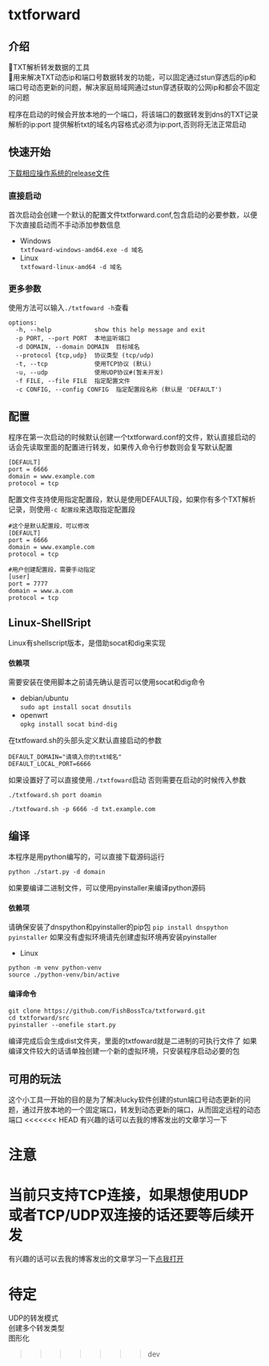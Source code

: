 # txtforward
## 介绍
🚀TXT解析转发数据的工具  
🚀用来解决TXT动态ip和端口号数据转发的功能，可以固定通过stun穿透后的ip和端口号动态更新的问题，解决家庭局域网通过stun穿透获取的公网ip和都会不固定的问题

程序在启动的时候会开放本地的一个端口，将该端口的数据转发到dns的TXT记录解析的ip:port
提供解析txt的域名内容格式必须为ip:port,否则将无法正常启动

## 快速开始
[下载相应操作系统的release文件](https://github.com/FishBossTca/txtforward/releases)

### 直接启动
首次启动会创建一个默认的配置文件txtforward.conf,包含启动的必要参数，以便下次直接启动而不手动添加参数信息
- Windows   
```txtfoward-windows-amd64.exe -d 域名```
- Linux  
```txtfoward-linux-amd64 -d 域名```

### 更多参数
使用方法可以输入```./txtfoward -h```查看 
``` 
options:
  -h, --help            show this help message and exit  
  -p PORT, --port PORT  本地监听端口  
  -d DOMAIN, --domain DOMAIN  目标域名  
  --protocol {tcp,udp}  协议类型 (tcp/udp)  
  -t, --tcp             使用TCP协议 (默认)  
  -u, --udp             使用UDP协议#(暂未开发)  
  -f FILE, --file FILE  指定配置文件  
  -c CONFIG, --config CONFIG  指定配置段名称 (默认是 'DEFAULT')  
```

## 配置
程序在第一次启动的时候默认创建一个txtforward.conf的文件，默认直接启动的话会先读取里面的配置进行转发，如果传入命令行参数则会复写默认配置
``` 
[DEFAULT]
port = 6666
domain = www.example.com
protocol = tcp
```
配置文件支持使用指定配置段，默认是使用DEFAULT段，如果你有多个TXT解析记录，则使用```-c 配置段```来选取指定配置段
``` 
#这个是默认配置段，可以修改
[DEFAULT]
port = 6666
domain = www.example.com
protocol = tcp

#用户创建配置段，需要手动指定
[user]
port = 7777
domain = www.a.com
protocol = tcp
```


##  Linux-ShellSript
Linux有shellscript版本，是借助socat和dig来实现
#### 依赖项
需要安装在使用脚本之前请先确认是否可以使用socat和dig命令
- debian/ubuntu  
```sudo apt install socat dnsutils```
- openwrt  
```opkg install socat bind-dig```

在txtfoward.sh的头部头定义默认直接启动的参数
```
DEFAULT_DOMAIN="请填入你的txt域名"
DEFAULT_LOCAL_PORT=6666
```
如果设置好了可以直接使用```./txtfoward```启动
否则需要在启动的时候传入参数
```
./txtfoward.sh port doamin

./txtfoward.sh -p 6666 -d txt.example.com
```

## 编译
本程序是用python编写的，可以直接下载源码运行
```
python ./start.py -d domain
```
如果要编译二进制文件，可以使用pyinstaller来编译python源码
#### 依赖项
请确保安装了dnspython和pyinstaller的pip包
```pip install dnspython pyinstaller```
如果没有虚拟环境请先创建虚拟环境再安装pyinstaller
- Linux
```
python -m venv python-venv
source ./python-venv/bin/active
```
#### 编译命令
```
git clone https://github.com/FishBossTca/txtforward.git
cd txtforward/src
pyinstaller --onefile start.py
```
编译完成后会生成dist文件夹，里面的txtfoward就是二进制的可执行文件了
如果编译文件较大的话请单独创建一个新的虚拟环境，只安装程序启动必要的包

## 可用的玩法
这个小工具一开始的目的是为了解决lucky软件创建的stun端口号动态更新的问题，通过开放本地的一个固定端口，转发到动态更新的端口，从而固定远程的动态端口
<<<<<<< HEAD
有兴趣的话可以去我的博客发出的文章学习一下
# 注意
当前只支持TCP连接，如果想使用UDP或者TCP/UDP双连接的话还要等后续开发
=======
有兴趣的话可以去我的博客发出的文章学习一下[点我打开](https://www.ytca.top/guidance/openwrt/1258/)

# 待定
UDP的转发模式  
创建多个转发类型  
图形化  
>>>>>>> dev
